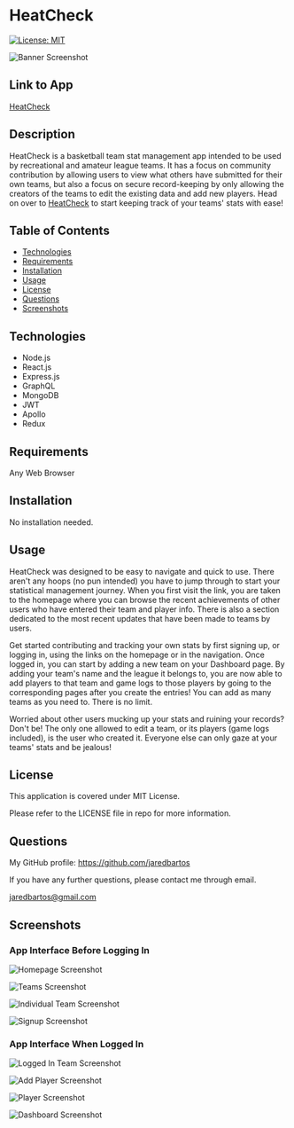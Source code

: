 # HeatCheck

[![License: MIT](https://img.shields.io/badge/License-MIT-yellow.svg)](https://opensource.org/licenses/MIT)

![Banner Screenshot](./images/banner_screenshot.png)

## Link to App

[HeatCheck](https://heatcheck.onrender.com/)

## Description

HeatCheck is a basketball team stat management app intended to be used by recreational and amateur league teams. It has a focus on community contribution
by allowing users to view what others have submitted for their own teams, but also a focus on secure record-keeping by only allowing the creators of the teams to edit the existing data and add new players. Head on over to [HeatCheck](https://heatcheck.onrender.com/) to start keeping track of your teams' stats with ease!

## Table of Contents

- [Technologies](#technologies)
- [Requirements](#requirements)
- [Installation](#installation)
- [Usage](#usage)
- [License](#license)
- [Questions](#questions)
- [Screenshots](#screenshots)

## Technologies

- Node.js
- React.js
- Express.js
- GraphQL
- MongoDB
- JWT
- Apollo
- Redux

## Requirements

Any Web Browser

## Installation

No installation needed.

## Usage

HeatCheck was designed to be easy to navigate and quick to use. There aren't any hoops (no pun intended) you have to jump through to start your statistical management journey. When you first visit the link,
you are taken to the homepage where you can browse the recent achievements of other users who have entered their team and player info. There is also a section dedicated to the most recent updates that have been
made to teams by users.

Get started contributing and tracking your own stats by first signing up, or logging in, using the links on the homepage or in the navigation. Once logged in,
you can start by adding a new team on your Dashboard page. By adding your team's name and the league it belongs to, you are now able to add players to that team
and game logs to those players by going to the corresponding pages after you create the entries! You can add as many teams as you need to. There is no limit.

Worried about other users mucking up your stats and ruining your records? Don't be! The only one allowed to edit a team, or its players (game logs included),
is the user who created it. Everyone else can only gaze at your teams' stats and be jealous!

## License

This application is covered under MIT License.

Please refer to the LICENSE file in repo for more information.

## Questions

My GitHub profile: https://github.com/jaredbartos

If you have any further questions, please contact me through email.

jaredbartos@gmail.com

## Screenshots

### App Interface Before Logging In

![Homepage Screenshot](./images/homepage_screenshot.png)

![Teams Screenshot](./images/teams_screenshot.png)

![Individual Team Screenshot](./images/individual_team_screenshot.png)

![Signup Screenshot](./images/signup_screenshot.png)

### App Interface When Logged In

![Logged In Team Screenshot](./images/logged_in_team_screenshot.png)

![Add Player Screenshot](./images/add_player_screenshot.png)

![Player Screenshot](./images/player_screenshot.png)

![Dashboard Screenshot](./images/dashboard_screenshot.png)
